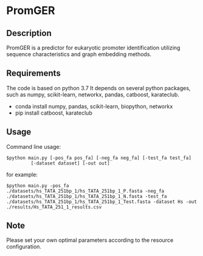 # PromGER
## Description
PromGER is a predictor for eukaryotic promoter identification utilizing sequence characteristics and graph embedding methods.

## Requirements
The code is based on python 3.7 It depends on several python packages, such as numpy, scikit-learn, networkx, pandas, catboost, karateclub.
* conda install numpy, pandas, scikit-learn, biopython, networkx
* pip install catboost, karateclub

## Usage

Command line usage:
```
$python main.py [-pos_fa pos_fa] [-neg_fa neg_fa] [-test_fa test_fa]
         [-dataset dataset] [-out out]
```
for example:
```
$python main.py -pos_fa ./datasets/hs_TATA_251bp_1/hs_TATA_251bp_1_P.fasta -neg_fa ./datasets/hs_TATA_251bp_1/hs_TATA_251bp_1_N.fasta -test_fa ./datasets/hs_TATA_251bp_1/hs_TATA_251bp_1_Test.fasta -dataset Hs -out ./results/Hs_TATA_251_1_results.csv
```

## Note
Please set your own optimal parameters according to the resource configuration.
